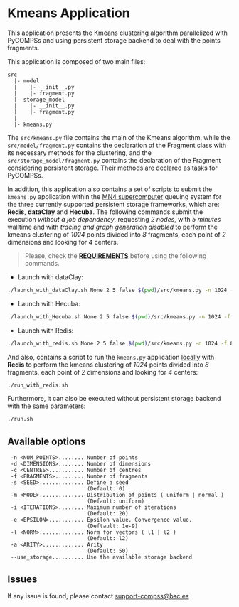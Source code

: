 # Kmeans Application

This application presents the Kmeans clustering algorithm parallelized with
PyCOMPSs and using persistent storage backend to deal with the points
fragments.

This application is composed of two main files:

```
src
  |- model
  |    |- __init__.py
  |    |- fragment.py
  |- storage_model
  |    |- __init__.py
  |    |- fragment.py
  |
  |- kmeans.py
```

The ```src/kmeans.py``` file contains the main of the Kmeans algorithm, while
the ```src/model/fragment.py``` contains the declaration of the Fragment class
with its necessary methods for the clustering, and the
```src/storage_model/fragment.py``` contains the declaration of the Fragment
considering persistent storage. Their methods are declared as
tasks for PyCOMPSs.

In addition, this application also contains a set of scripts to submit the
```kmeans.py``` application within the <ins>MN4 supercomputer</ins>
queuing system for the three currently supported persistent storage frameworks,
which are: **Redis**, **dataClay** and **Hecuba**.
The following commands submit the execution *without a job dependency*,
requesting *2 nodes*, with *5 minutes* walltime and with *tracing and graph
generation disabled* to perform the kmeans clustering of *1024* points
divided into *8* fragments, each point of *2* dimensions and looking for *4*
centers.

> Please, check the **[REQUIREMENTS](../README.md)** before using the following
commands.

* Launch with dataClay:
```bash
./launch_with_dataClay.sh None 2 5 false $(pwd)/src/kmeans.py -n 1024 -f 8 -d 2 -c 4
```

* Launch with Hecuba:
```bash
./launch_with_Hecuba.sh None 2 5 false $(pwd)/src/kmeans.py -n 1024 -f 8 -d 2 -c 4
```
* Launch with Redis:
```bash
./launch_with_redis.sh None 2 5 false $(pwd)/src/kmeans.py -n 1024 -f 8 -d 2 -c 4
```

And also, contains a script to run the ```kmeans.py``` application
<ins>locally</ins> with **Redis** to perform the kmeans clustering of *1024*
points divided into *8* fragments, each point of *2* dimensions and looking
for *4* centers:

```bash
./run_with_redis.sh
```

Furthermore, it can also be executed without persistent storage backend with
the same parameters:
```bash
./run.sh
```

## Available options

```
 -n <NUM_POINTS>........ Number of points
 -d <DIMENSIONS>........ Number of dimensions
 -c <CENTRES>........... Number of centres
 -f <FRAGMENTS>......... Number of fragments
 -s <SEED>.............. Define a seed
                         (Default: 0)
 -m <MODE>.............. Distribution of points ( uniform | normal )
                         (Default: uniform)
 -i <ITERATIONS>........ Maximum number of iterations
                         (Default: 20)
 -e <EPSILON>........... Epsilon value. Convergence value.
                         (Deftault: 1e-9)
 -l <NORM>.............. Norm for vectors ( l1 | l2 )
                         (Default: l2)
 -a <ARITY>............. Arity
                         (Default: 50)
 --use_storage.......... Use the available storage backend
```

## Issues

If any issue is found, please contact <support-compss@bsc.es>

